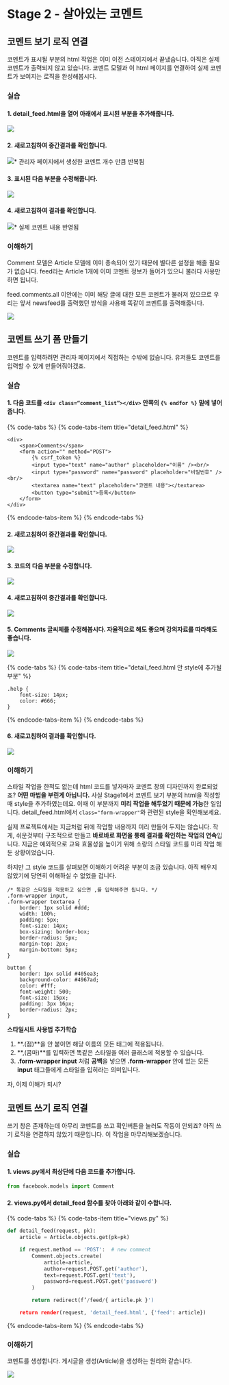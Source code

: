 # Stage 2 - 살아있는 코멘트

## 코멘트 보기 로직 연결

코멘트가 표시될 부분의 html 작업은 이미 이전 스테이지에서 끝냈습니다. 아직은 실제 코멘트가 출력되지 않고 있습니다. 코멘트 모델과 이 html 페이지를 연결하여 실제 코멘트가 보여지는 로직을 완성해봅시다.

### 실습

#### 1. detail\_feed.html을 열어 아래에서 표시된 부분을 추가해줍니다.

![](../.gitbook/assets/image%20%2894%29.png)

#### 2. 새로고침하여 중간결과를 확인합니다.

![\* &#xAD00;&#xB9AC;&#xC790; &#xD398;&#xC774;&#xC9C0;&#xC5D0;&#xC11C; &#xC0DD;&#xC131;&#xD55C; &#xCF54;&#xBA58;&#xD2B8; &#xAC1C;&#xC218; &#xB9CC;&#xD07C; &#xBC18;&#xBCF5;&#xB428;](../.gitbook/assets/image%20%285%29.png)

#### 3. 표시된 다음 부분을 수정해줍니다.

![](../.gitbook/assets/image%20%28252%29.png)

#### 4. 새로고침하여 결과를 확인합니다.

![\* &#xC2E4;&#xC81C; &#xCF54;&#xBA58;&#xD2B8; &#xB0B4;&#xC6A9; &#xBC18;&#xC601;&#xB428;](../.gitbook/assets/image%20%28184%29.png)

### 이해하기

Comment 모델은 Article 모델에 이미 종속되어 있기 때문에 별다른 설정을 해줄 필요가 없습니다. feed라는 Article 1개에 이미 코멘트 정보가 들어가 있으니 불러다 사용만 하면 됩니다.

feed.comments.all 이안에는 이미 해당 글에 대한 모든 코멘트가 불러져 있으므로 우리는 앞서 newsfeed를 출력했던 방식을 사용해 똑같이 코멘트를 출력해줍니다.

![](../.gitbook/assets/image%20%28193%29.png)

## 코멘트 쓰기 폼 만들기

코멘트를 입력하려면 관리자 페이지에서 직접하는 수밖에 없습니다. 유저들도 코멘트를 입력할 수 있게 만들어줘야겠죠.

### 실습

#### 1. 다음 코드를 **`<div class=“comment_list”></div>`** 안쪽의 **`{% endfor %}`** 밑에 넣어줍니다.

{% code-tabs %}
{% code-tabs-item title="detail\_feed.html" %}
```markup
<div>
    <span>Comments</span>
    <form action="" method="POST">
        {% csrf_token %}
        <input type="text" name="author" placeholder="이름" /><br/>
        <input type="password" name="password" placeholder="비밀번호" /><br/>
        <textarea name="text" placeholder="코멘트 내용"></textarea>
        <button type="submit">등록</button>
    </form>
</div>
```
{% endcode-tabs-item %}
{% endcode-tabs %}

####  2. 새로고침하여 중간결과를 확인합니다.

![](../.gitbook/assets/image%20%28123%29.png)

#### 3. 코드의 다음 부분을 수정합니다.

![](../.gitbook/assets/image%20%2840%29.png)

#### 4. 새로고침하여 중간결과를 확인합니다.

![](../.gitbook/assets/image%20%28188%29.png)

#### 5. Comments 글씨체를 수정해봅시다. 자율적으로 해도 좋으며 강의자료를 따라해도 좋습니다.

![](../.gitbook/assets/image%20%2822%29.png)

{% code-tabs %}
{% code-tabs-item title="detail\_feed.html 안 style에 추가될 부분" %}
```markup
.help {
    font-size: 14px;
    color: #666;
}
```
{% endcode-tabs-item %}
{% endcode-tabs %}

####  6. 새로고침하여 결과를 확인합니다.

![](../.gitbook/assets/image%20%28189%29.png)

### 이해하기

스타일 작업을 한적도 없는데 html 코드를 넣자마자 코멘트 창의 디자인까지 완료되었죠? **어떤 마법을 부린게 아닙니다.** 사실 Stage1에서 코멘트 보기 부분의 html을 작성할 때 style을 추가하였는데요. 이때 이 부분까지 **미리 작업을 해두었기 때문에 가능**한 일입니다. detail\_feed.html에서 `class="form-wrapper"`와 관련된 style을 확인해보세요.

실제 프로젝트에서는 지금처럼 뒤에 작업할 내용까지 미리 만들어 두지는 않습니다. 작게, 쉬운것부터 구조적으로 만들고 **바로바로 화면을 통해 결과를 확인하는 작업의 연속**입니다. 지금은 예외적으로 교육 효율성을 높이기 위해 소량의 스타일 코드를 미리 작업 해둔 상황이었습니다.

하지만 그 style 코드를 살펴보면 이해하기 어려운 부분이 조금 있습니다. 아직 배우지 않았기에 당연히 이해하실 수 없었을 겁니다.

```markup
/* 똑같은 스타일을 적용하고 싶으면 ,를 입력해주면 됩니다. */
.form-wrapper input,
.form-wrapper textarea {
    border: 1px solid #ddd;
    width: 100%;
    padding: 5px;
    font-size: 14px;
    box-sizing: border-box;
    border-radius: 5px;
    margin-top: 2px;
    margin-bottom: 5px;
}

button {
    border: 1px solid #405ea3;
    background-color: #4967ad;
    color: #fff;
    font-weight: 500;
    font-size: 15px;
    padding: 3px 16px;
    border-radius: 2px;
}
```

 **스타일시트** **사용법** **추가학습**

1. **.\(점\)**을 안 붙이면 해당 이름의 모든 태그에 적용됩니다.
2. **,\(콤마\)**를 입력하면 똑같은 스타일을 여러 클래스에 적용할 수 있습니다.
3. **.form-wrapper input** 처럼 **공백**을 넣으면 **.form-wrapper** 안에 있는 모든 **input** 태그들에게 스타일을 입히라는 의미입니다.

자, 이제 이해가 되시?

## 코멘트 쓰기 로직 연결

쓰기 창은 존재하는데 아무리 코멘트를 쓰고 확인버튼을 눌러도 작동이 안되죠? 아직 쓰기 로직을 연결하지 않았기 때문입니다. 이 작업을 마무리해보겠습니다.

### 실습

#### 1. views.py에서 최상단에 다음 코드를 추가합니다.

```python
from facebook.models import Comment
```

####  2. views.py에서 detail\_feed 함수를 찾아 아래와 같이 수합니다.

{% code-tabs %}
{% code-tabs-item title="views.py" %}
```python
def detail_feed(request, pk):
    article = Article.objects.get(pk=pk)

    if request.method == 'POST':  # new comment
        Comment.objects.create(
            article=article,
            author=request.POST.get('author'),
            text=request.POST.get('text'),
            password=request.POST.get('password')
        )

        return redirect(f’/feed/{ article.pk }')

    return render(request, 'detail_feed.html', {'feed': article})
```
{% endcode-tabs-item %}
{% endcode-tabs %}

### 이해하기

코멘트를 생성합니다. 게시글을 생성\(Article\)을 생성하는 원리와 같습니다.

![](../.gitbook/assets/image%20%28178%29.png)

